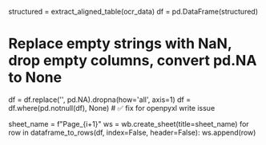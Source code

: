 structured = extract_aligned_table(ocr_data)
df = pd.DataFrame(structured)

# Replace empty strings with NaN, drop empty columns, convert pd.NA to None
df = df.replace('', pd.NA).dropna(how='all', axis=1)
df = df.where(pd.notnull(df), None)  # ✅ fix for openpyxl write issue

sheet_name = f"Page_{i+1}"
ws = wb.create_sheet(title=sheet_name)
for row in dataframe_to_rows(df, index=False, header=False):
    ws.append(row)
